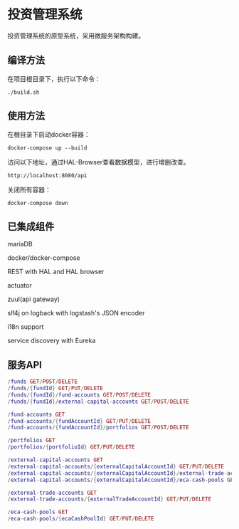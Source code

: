 # 投资管理系统

投资管理系统的原型系统，采用微服务架构构建。

## 编译方法

在项目根目录下，执行以下命令：

```shell
./build.sh
```

## 使用方法

在根目录下启动docker容器：

```shell
docker-compose up --build
```

访问以下地址，通过HAL-Browser查看数据模型，进行增删改查。

```shell
http://localhost:8080/api
```

关闭所有容器：

```shell
docker-compose down
```

## 已集成组件

mariaDB

docker/docker-compose

REST with HAL and HAL browser

actuator

zuul(api gateway)

slf4j on logback with logstash's JSON encoder

i18n support

service discovery with Eureka

## 服务API

```lua
/funds GET/POST/DELETE
/funds/{fundId} GET/PUT/DELETE
/funds/{fundId}/fund-accounts GET/POST/DELETE
/funds/{fundId}/external-capital-accounts GET/POST/DELETE

/fund-accounts GET
/fund-accounts/{fundAccountId} GET/PUT/DELETE
/fund-accounts/{fundAccountId}/portfolios GET/POST/DELETE

/portfolios GET
/portfolios/{portfolioId} GET/PUT/DELETE

/external-capital-accounts GET
/external-capital-accounts/{externalCapitalAccountId} GET/PUT/DELETE
/external-capital-accounts/{externalCapitalAccountId}/external-trade-accounts GET/POST/DELETE
/external-capital-accounts/{externalCapitalAccountId}/eca-cash-pools GET/POST/DELETE

/external-trade-accounts GET
/external-trade-accounts/{externalTradeAccountId} GET/PUT/DELETE

/eca-cash-pools GET
/eca-cash-pools/{ecaCashPoolId} GET/PUT/DELETE
```